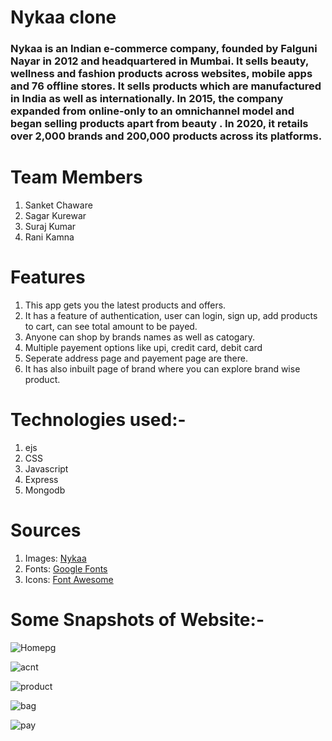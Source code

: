 # Nykaa clone
### Nykaa is an Indian e-commerce company, founded by Falguni Nayar in 2012 and headquartered in Mumbai. It sells beauty, wellness and fashion products across websites, mobile apps and 76 offline stores. It sells products which are manufactured in India as well as internationally. In 2015, the company expanded from online-only to an omnichannel model and began selling products apart from beauty . In 2020, it retails over 2,000 brands and 200,000 products across its platforms.


# Team Members
1. Sanket Chaware
2. Sagar Kurewar
3. Suraj Kumar
4. Rani Kamna
# Features
1. This app gets you the latest products and offers.
2. It has a feature of authentication, user can login, sign up, add products to cart, can see total amount to be payed.
3. Anyone can shop by brands names as well as catogary.
4. Multiple payement options like upi, credit card, debit card
5. Seperate address page and payement page are there.
6. It has also inbuilt page of brand where you can explore brand wise product.

# Technologies used:-
1. ejs 
2. CSS 
3. Javascript
4. Express
5. Mongodb



# Sources
1. Images: [Nykaa](https://www.nykaa.com/)
2. Fonts: [Google Fonts](https://fonts.google.com/)
3. Icons: [Font Awesome](https://fontawesome.com/)



# Some Snapshots of Website:-

![Homepg](https://user-images.githubusercontent.com/58744974/135759931-1c43b71f-514c-4d71-b95f-164059f903ba.jpg)

![acnt](https://user-images.githubusercontent.com/58744974/135760010-c817a14c-c36c-4ef7-94c2-c5dece25accc.jpg)

![product](https://user-images.githubusercontent.com/58744974/135760068-3742f04a-3e32-4680-b19f-2fc1479032b5.jpg)

![bag](https://user-images.githubusercontent.com/58744974/135760150-fb76cde2-8562-4a26-a8bb-f1dc0a282270.jpg)

![pay](https://user-images.githubusercontent.com/58744974/135760160-d95b779a-c19b-451d-8068-5365b957d4bb.jpg)



